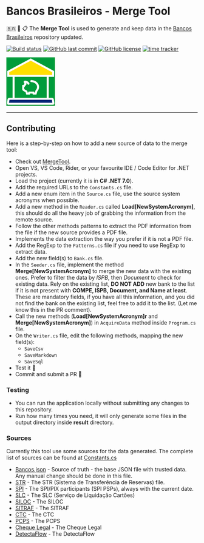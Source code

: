# Bancos Brasileiros - Merge Tool

🇧🇷 🏦 📋 The **Merge Tool** is used to generate and keep data in the [Bancos Brasileiros](https://github.com/guibranco/BancosBrasileiros/) repository updated.

[![Build status](https://ci.appveyor.com/api/projects/status/f9sx7ux82epp8bd6?svg=true)](https://ci.appveyor.com/project/guibranco/bancosbrasileiros-MergeTool)
[![GitHub last commit](https://img.shields.io/github/last-commit/guibranco/BancosBrasileiros-MergeTool)](https://wakatime.com/badge/github/guibranco/BancosBrasileiros-MergeTool)
[![GitHub license](https://img.shields.io/github/license/guibranco/BancosBrasileiros-MergeTool)](https://wakatime.com/badge/github/guibranco/BancosBrasileiros-MergeTool)
[![time tracker](https://wakatime.com/badge/github/guibranco/BancosBrasileiros-MergeTool.svg)](https://wakatime.com/badge/github/guibranco/BancosBrasileiros-MergeTool)

![Bancos Brasileiros logo](https://raw.githubusercontent.com/guibranco/BancosBrasileiros-MergeTool/main/logo.png)

---

## Contributing

Here is a step-by-step on how to add a new source of data to the merge tool:

-  Check out [MergeTool](https://github.com/guibranco/BancosBrasileiros-MergeTool).
-  Open VS, VS Code, Rider, or your favourite IDE / Code Editor for .NET projects.
-  Load the project (currently it is in **C# .NET 7.0**).
-  Add the required URLs to the `Constants.cs` file.
-  Add a new enum item in the `Source.cs` file, use the source system acronyms when possible.
-  Add a new method in the `Reader.cs` called **Load\[NewSystemAcronym]**, this should do all the heavy job of grabbing the information from the remote source.
-  Follow the other methods patterns to extract the PDF information from the file if the new source provides a PDF file.
-  Implements the data extraction the way you prefer if it is not a PDF file.
-  Add the RegExp to the `Patterns.cs` file if you need to use RegExp to extract data.
-  Add the new field(s) to `Bank.cs` file.
-  In the `Seeder.cs` file, implement the method **Merge\[NewSystemAcronym]** to merge the new data with the existing ones. Prefer to filter the data by *ISPB*, then *Document* to check for existing data. Rely on the existing list, **DO NOT ADD** new bank to the list if it is not present with **COMPE, ISPB, Document, and Name at least**. These are mandatory fields, if you have all this information, and you did not find the bank on the existing list, feel free to add it to the list. (Let me know this in the PR comment).
-  Call the new methods (**Load\[NewSystemAcronym]r** and **Merge\[NewSystemAcronym]**) in `AcquireData` method inside `Program.cs` file.
-  On the `Writer.cs` file, edit the following methods, mapping the new field(s):
   -  `SaveCsv`
   -  `SaveMarkdown`
   -  `SaveSql`
 -  Test it 🧪 
 -  Commit and submit a PR 🎉

### Testing

-  You can run the application locally without submitting any changes to this repository.
-  Run how many times you need, it will only generate some files in the output directory inside **result** directory.

### Sources

Currently this tool use some sources for the data generated. The complete list of sources can be found at [Constants.cs](https://github.com/guibranco/BancosBrasileiros-MergeTool/blob/main/BancosBrasileiros.MergeTool/Helpers/Constants.cs)

- [Bancos.json](https://github.com/guibranco/BancosBrasileiros/blob/main/data/bancos.json) - Source of truth - the base JSON file with trusted data. Any manual change should be done in this file.
- [STR](https://www.bcb.gov.br/content/estabilidadefinanceira/str1/ParticipantesSTR.csv) - The STR (Sistema de Transferência de Reservas) file.
- [SPI](https://www.bcb.gov.br/content/estabilidadefinanceira/spi/participantes-spi-20240101.csv) - The SPI/PIX participants (SPI PSPs), always with the current date.
- [SLC](https://www2.nuclea.com.br/Monitoramento/Participantes_Homologados.pdf) - The SLC (Serviço de Liquidação Cartões)
- [SILOC](https://www2.nuclea.com.br/Monitoramento/SILOC.pdf) - The SILOC
- [SITRAF](https://www2.nuclea.com.br/Monitoramento/Rela%C3%A7%C3%A3o%20de%20Clientes%20SITRAF.pdf) - The SITRAF
- [CTC](https://www2.nuclea.com.br/SAP/CTC.pdf) - The CTC
- [PCPS](https://www2.nuclea.com.br/SAP/Rela%C3%A7%C3%A3o%20de%20Participantes%20PCPS.pdf) - The PCPS
- [Cheque Legal](https://www2.nuclea.com.br/SAP/Rela%C3%A7%C3%A3o%20de%20Participantes%20CQL.pdf) - The Cheque Legal
- [DetectaFlow](https://www2.nuclea.com.br/SAP/Rela%C3%A7%C3%A3o%20de%20Participantes%20-%20Detecta%20Flow.pdf) - The DetectaFlow

